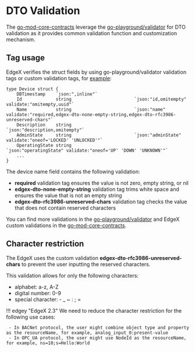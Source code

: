 # DTO Validation

The [go-mod-core-contracts](https://github.com/edgexfoundry/go-mod-core-contracts/) leverage the  [go-playground/validator](https://github.com/go-playground/validator/) for DTO validation as it provides common validation function and customization mechanism.

## Tag usage
EdgeX verifies the struct fields by using go-playground/validator validation tags or custom validation tags, for [example](https://github.com/edgexfoundry/go-mod-core-contracts/blob/main/dtos/device.go):
```
type Device struct {
	DBTimestamp    `json:",inline"`
	Id             string                        `json:"id,omitempty" validate:"omitempty,uuid"`
	Name           string                        `json:"name" validate:"required,edgex-dto-none-empty-string,edgex-dto-rfc3986-unreserved-chars"`
	Description    string                        `json:"description,omitempty"`
	AdminState     string                        `json:"adminState" validate:"oneof='LOCKED' 'UNLOCKED'"`
	OperatingState string                        `json:"operatingState" validate:"oneof='UP' 'DOWN' 'UNKNOWN'"`
	...
}
```
The device name field contains the following validation:

- **required** validation tag ensures the value is not zero, empty string, or nil
- **edgex-dto-none-empty-string** validation tag trims white space and ensures the value that is not an empty string
- **edgex-dto-rfc3986-unreserved-chars** validation tag checks the value that does not contain reserved characters

You can find more validations in the [go-playground/validator](https://pkg.go.dev/github.com/go-playground/validator/v10) and EdgeX custom validations in the [go-mod-core-contracts](https://github.com/edgexfoundry/go-mod-core-contracts/blob/main/common/validator.go).

## Character restriction
The EdgeX uses the custom validation **edgex-dto-rfc3986-unreserved-chars** to prevent the user inputting the reserved characters.

This validation allows for only the following characters:

- alphabet: a-z, A-Z
- digital number: 0-9
- special character: - _ ~ : ; =

!!! edgey "EdgeX 2.3"
    We need to reduce the character restriction for the following use cases:

     - In BACNet protocol, the user might combine object type and property as the resourceName, for example, analog_input_0:present-value
     - In OPC_UA protocol, the user might use NodeId as the resourceName, for example, ns=10;s=Hello:World
